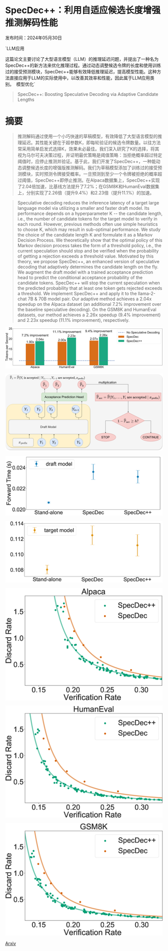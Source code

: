 # SpecDec++：利用自适应候选长度增强推测解码性能

发布时间：2024年05月30日

`LLM应用

这篇论文主要讨论了大型语言模型（LLM）的推理延迟问题，并提出了一种名为SpecDec++的新方法来优化推理过程。通过动态调整候选令牌的长度和使用训练过的接受预测模块，SpecDec++能够有效降低推理延迟，提高模型性能。这种方法直接应用于LLM的实际使用中，以改善其效率和性能，因此属于LLM应用类别。` `模型优化`

> SpecDec++: Boosting Speculative Decoding via Adaptive Candidate Lengths

# 摘要

> 推测解码通过使用一个小巧快速的草稿模型，有效降低了大型语言模型的推理延迟。其性能关键在于超参数K，即每轮验证的候选令牌数量。以往方法常采用简单启发式选择K，效果未必最佳。我们深入研究了K的选择，将其视为马尔可夫决策过程，并证明最优策略是阈值策略：当拒绝概率超过特定阈值时，应停止推测并验证。基于此，我们开发了SpecDec++，一种能动态调整候选长度的增强版推测解码。我们为草稿模型添加了训练过的接受预测模块，实时预测令牌接受概率。一旦预测到至少一个令牌被拒绝的概率超过阈值，SpecDec++即停止推测。在Alpaca数据集上，SpecDec++实现了2.04倍加速，比基线方法提升了7.2%；在GSM8K和HumanEval数据集上，分别实现了2.26倍（提升9.4%）和2.23倍（提升11.1%）的加速。

> Speculative decoding reduces the inference latency of a target large language model via utilizing a smaller and faster draft model. Its performance depends on a hyperparameter K -- the candidate length, i.e., the number of candidate tokens for the target model to verify in each round. However, previous methods often use simple heuristics to choose K, which may result in sub-optimal performance. We study the choice of the candidate length K and formulate it as a Markov Decision Process. We theoretically show that the optimal policy of this Markov decision process takes the form of a threshold policy, i.e., the current speculation should stop and be verified when the probability of getting a rejection exceeds a threshold value. Motivated by this theory, we propose SpecDec++, an enhanced version of speculative decoding that adaptively determines the candidate length on the fly. We augment the draft model with a trained acceptance prediction head to predict the conditional acceptance probability of the candidate tokens. SpecDec++ will stop the current speculation when the predicted probability that at least one token gets rejected exceeds a threshold. We implement SpecDec++ and apply it to the llama-2-chat 7B & 70B model pair. Our adaptive method achieves a 2.04x speedup on the Alpaca dataset (an additional 7.2% improvement over the baseline speculative decoding). On the GSM8K and HumanEval datasets, our method achieves a 2.26x speedup (9.4% improvement) and 2.23x speedup (11.1% improvement), respectively.

![SpecDec++：利用自适应候选长度增强推测解码性能](../../../paper_images/2405.19715/x1.png)

![SpecDec++：利用自适应候选长度增强推测解码性能](../../../paper_images/2405.19715/x2.png)

![SpecDec++：利用自适应候选长度增强推测解码性能](../../../paper_images/2405.19715/x3.png)

![SpecDec++：利用自适应候选长度增强推测解码性能](../../../paper_images/2405.19715/x4.png)

![SpecDec++：利用自适应候选长度增强推测解码性能](../../../paper_images/2405.19715/x5.png)

![SpecDec++：利用自适应候选长度增强推测解码性能](../../../paper_images/2405.19715/x6.png)

![SpecDec++：利用自适应候选长度增强推测解码性能](../../../paper_images/2405.19715/x7.png)

[Arxiv](https://arxiv.org/abs/2405.19715)